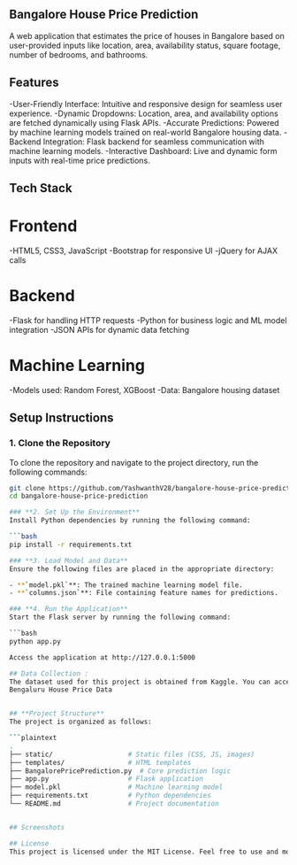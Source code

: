 ## Bangalore House Price Prediction
A web application that estimates the price of houses in Bangalore based on user-provided inputs like location, area, availability status, square footage, number of bedrooms, and bathrooms.

## Features
-User-Friendly Interface: Intuitive and responsive design for seamless user experience.
-Dynamic Dropdowns: Location, area, and availability options are fetched dynamically using Flask APIs.
-Accurate Predictions: Powered by machine learning models trained on real-world Bangalore housing data.
-Backend Integration: Flask backend for seamless communication with machine learning models.
-Interactive Dashboard: Live and dynamic form inputs with real-time price predictions.

## Tech Stack
# Frontend
-HTML5, CSS3, JavaScript
-Bootstrap for responsive UI
-jQuery for AJAX calls
# Backend
-Flask for handling HTTP requests
-Python for business logic and ML model integration
-JSON APIs for dynamic data fetching
# Machine Learning
-Models used: Random Forest, XGBoost
-Data: Bangalore housing dataset

## Setup Instructions
### **1. Clone the Repository**
To clone the repository and navigate to the project directory, run the following commands:

```bash
git clone https://github.com/YashwanthV28/bangalore-house-price-prediction.git
cd bangalore-house-price-prediction

### **2. Set Up the Environment**
Install Python dependencies by running the following command:

```bash
pip install -r requirements.txt

### **3. Load Model and Data**
Ensure the following files are placed in the appropriate directory:

- **`model.pkl`**: The trained machine learning model file.
- **`columns.json`**: File containing feature names for predictions.

### **4. Run the Application**
Start the Flask server by running the following command:

```bash
python app.py

Access the application at http://127.0.0.1:5000

## Data Collection :
The dataset used for this project is obtained from Kaggle. You can access it here:
Bengaluru House Price Data


## **Project Structure**
The project is organized as follows:

```plaintext
.
├── static/                   # Static files (CSS, JS, images)
├── templates/                # HTML templates
├── BangalorePricePrediction.py  # Core prediction logic
├── app.py                    # Flask application
├── model.pkl                 # Machine learning model
├── requirements.txt          # Python dependencies
└── README.md                 # Project documentation


## Screenshots

## License
This project is licensed under the MIT License. Feel free to use and modify it.
